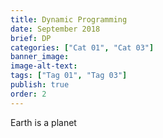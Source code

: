 ```yaml
---
title: Dynamic Programming
date: September 2018
brief: DP
categories: ["Cat 01", "Cat 03"]
banner_image: 
image-alt-text: 
tags: ["Tag 01", "Tag 03"]
publish: true
order: 2
---
```



Earth is a planet
